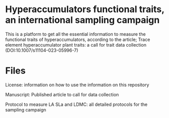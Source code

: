 # Hyperaccumulators functional traits, an international sampling campaign

This is a platform to get all the essential information to measure the functional traits of hyperaccumulators, according to the article; Trace element hyperaccumulator plant traits: a call for trait data collection (DOI:10.1007/s11104-023-05996-7)

# Files
License: information on how to use the information on this repository

Manuscript: Published article to call for data collection

Protocol to measure LA SLa and LDMC: all detailed protocols for the sampling campaign
